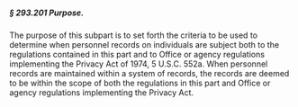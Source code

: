 ##### § 293.201 Purpose. #####

The purpose of this subpart is to set forth the criteria to be used to determine when personnel records on individuals are subject both to the regulations contained in this part and to Office or agency regulations implementing the Privacy Act of 1974, 5 U.S.C. 552a. When personnel records are maintained within a system of records, the records are deemed to be within the scope of both the regulations in this part and Office or agency regulations implementing the Privacy Act.